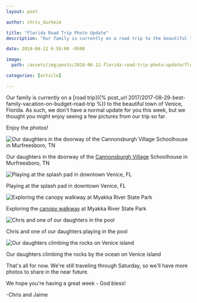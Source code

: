 ```yaml
---
layout: post

author: chris_durheim

title: "Florida Road Trip Photo Update"
description: "Our family is currently on a road trip to the beautiful town of Venice, Florida. As such, we don't have a normal update for you this week, but we thought you might enjoy seeing a few pictures from our trip so far."

date: 2018-06-12 6:58:00 -0500

image:
  path: /assets/img/posts/2018-06-12-florida-road-trip-photo-update/florida-road-trip.jpg

categories: [article]

---
```


Our family is currently on a [road trip]({% post_url 2017/2017-08-29-best-family-vacation-on-budget-road-trip %}) to the beautiful town of Venice, Florida. As such, we don't have a normal update for you this week, but we thought you might enjoy seeing a few pictures from our trip so far.

Enjoy the photos!

![Our daughters in the doorway of the Cannonsburgh Village Schoolhouse in Murfreesboro, TN]({{site.url}}/assets/img/posts/2018-06-12-florida-road-trip-photo-update/cannonsburgh-village-school.jpg)

<div class="caption">Our daughters in the doorway of the <a href="https://www.murfreesborotn.gov/164/Cannonsburgh-Village" target="_blank">Cannonsburgh Village</a> Schoolhouse in Murfreesboro, TN</div>

![Playing at the splash pad in downtown Venice, FL]({{site.url}}/assets/img/posts/2018-06-12-florida-road-trip-photo-update/venice-fountain-night.jpg)

<div class="caption">Playing at the splash pad in downtown Venice, FL</div>

![Exploring the canopy walkway at Myakka River State Park]({{site.url}}/assets/img/posts/2018-06-12-florida-road-trip-photo-update/myakka-river-state-park-canopy-walk.jpg)

<div class="caption">Exploring the <a href="https://www.escape-to-sarasota.com/myakka-canopy-walkway.html" target="_blank">canopy walkway</a> at Myakka River State Park</div>

![Chris and one of our daughters in the pool]({{site.url}}/assets/img/posts/2018-06-12-florida-road-trip-photo-update/pool-time.jpg)

<div class="caption">Chris and one of our daughters playing in the pool</div>

![Our daughters climbing the rocks on Venice island]({{site.url}}/assets/img/posts/2018-06-12-florida-road-trip-photo-update/venice-beach-rocks.jpg)

<div class="caption">Our daughters climbing the rocks by the ocean on Venice island</div>

That's all for now. We're still traveling through Saturday, so we'll have more photos to share in the near future.

We hope you're having a great week - God bless!

-Chris and Jaime
